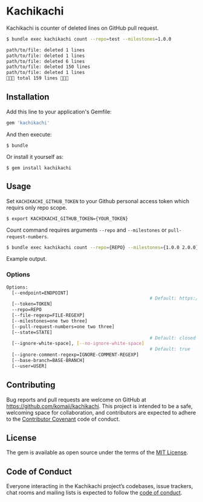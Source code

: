 # Kachikachi

Kachikachi is counter of deleted lines on GitHub pull request.

```sh
$ bundle exec kachikachi count --repo=test --milestones=1.0.0

path/to/file: deleted 1 lines
path/to/file: deleted 1 lines
path/to/file: deleted 6 lines
path/to/file: deleted 150 lines
path/to/file: deleted 1 lines
👋👋👋 total 159 lines 👋👋👋
```

## Installation

Add this line to your application's Gemfile:

```ruby
gem 'kachikachi'
```

And then execute:

    $ bundle

Or install it yourself as:

    $ gem install kachikachi

## Usage

Set `KACHIKACHI_GITHUB_TOKEN` to your Github personal access token which requirs only repo scope.

```
$ export KACHIKACHI_GITHUB_TOKEN={YOUR_TOKEN}
```

Count command requires arguments `--repo` and `--milestones` or `pull-request-numbers`.

```sh
$ bundle exec kachikachi count --repo={REPO} --milestones={1.0.0 2.0.0} or pull-request-numbers={1 2 3}
```

Example output.


### Options

```sh
Options:
  [--endpoint=ENDPOINT]
                                                     # Default: https://api.github.com/
  [--token=TOKEN]
  --repo=REPO
  [--file-regexp=FILE-REGEXP]
  [--milestones=one two three]
  [--pull-request-numbers=one two three]
  [--state=STATE]
                                                     # Default: closed
  [--ignore-white-space], [--no-ignore-white-space]
                                                     # Default: true
  [--ignore-comment-regexp=IGNORE-COMMENT-REGEXP]
  [--base-branch=BASE-BRANCH]
  [--user=USER]
```

## Contributing

Bug reports and pull requests are welcome on GitHub at https://github.com/komaji/kachikachi. This project is intended to be a safe, welcoming space for collaboration, and contributors are expected to adhere to the [Contributor Covenant](http://contributor-covenant.org) code of conduct.

## License

The gem is available as open source under the terms of the [MIT License](https://opensource.org/licenses/MIT).

## Code of Conduct

Everyone interacting in the Kachikachi project’s codebases, issue trackers, chat rooms and mailing lists is expected to follow the [code of conduct](https://github.com/komaji/kachikachi/blob/master/CODE_OF_CONDUCT.md).
